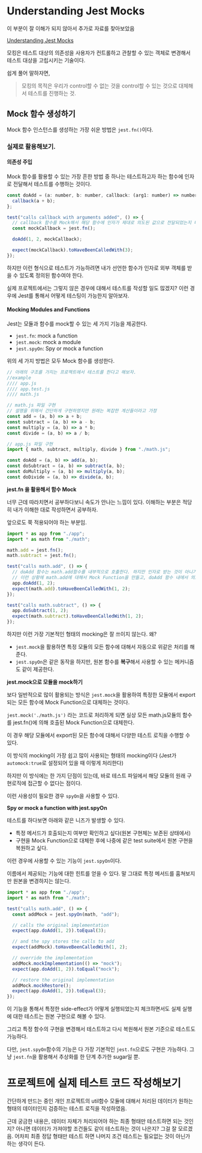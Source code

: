 # Understanding Jest Mocks

이 부분이 잘 이해가 되지 않아서 추가로 자료를 찾아보았음

[Understanding Jest Mocks](https://medium.com/@rickhanlonii/understanding-jest-mocks-f0046c68e53c)

모킹은 테스트 대상의 의존성을 사용자가 컨트롤하고 관찰할 수 있는 객체로 변경해서 테스트 대상을 고립시키는 기술이다.

쉽게 풀어 말하자면,

> 모킹의 목적은 우리가 control할 수 없는 것을 control할 수 있는 것으로 대체해서 테스트를 진행하는 것.

## Mock 함수 생성하기

Mock 함수 인스턴스를 생성하는 가장 쉬운 방법은 `jest.fn()`이다.

### 실제로 활용해보기.

#### 의존성 주입

Mock 함수를 활용할 수 있는 가장 흔한 방법 중 하나는 테스트하고자 하는 함수에 인자로 전달해서 테스트를 수행하는 것이다.

```javascript
const doAdd = (a: number, b: number, callback: (arg1: number) => number) => {
  callback(a + b);
};

test("calls callback with arguments added", () => {
  // callback 함수를 Mock해서 해당 함수에 인자가 제대로 의도된 값으로 전달되었는지 테스트
  const mockCallback = jest.fn();

  doAdd(1, 2, mockCallback);

  expect(mockCallback).toHaveBeenCalledWith(3);
});
```

하지만 이런 형식으로 테스트가 가능하려면 내가 선언한 함수가 인자로 외부 객체를 받을 수 있도록 정의된 함수여야 한다.

실제 프로젝트에서는 그렇지 않은 경우에 대해서 테스트를 작성할 일도 많겠지? 이런 경우에 Jest를 통해서 어떻게 테스팅이 가능한지 알아보자.

#### Mocking Modules and Functions

Jest는 모듈과 함수를 mock할 수 있는 세 가지 기능을 제공한다.

- `jest.fn`: mock a function
- `jest.mock`: mock a module
- `jest.spyOn`: Spy or mock a function

위의 세 가지 방법은 모두 Mock 함수를 생성한다.

```javascript
// 아래의 구조를 가지는 프로젝트에서 테스트를 한다고 해보자.
//example
//// app.js
//// app.test.js
//// math.js

// math.js 파일 구현
// 설명을 위해서 간단하게 구현하였지만 원래는 복잡한 계산들이라고 가정
const add = (a, b) => a + b;
const subtract = (a, b) => a - b;
const multiply = (a, b) => a * b;
const divide = (a, b) => a / b;

// app.js 파일 구현
import { math, subtract, multiply, divide } from "./math.js";

const doAdd = (a, b) => add(a, b);
const doSubtract = (a, b) => subtract(a, b);
const doMultiply = (a, b) => multiply(a, b);
const doDivide = (a, b) => divide(a, b);
```

**jest.fn 을 활용해서 함수 Mock**

너무 근데 따라치면서 공부하다보니 속도가 안나는 느낌이 있다. 이해하는 부분은 적당히 내가 이해한 대로 작성하면서 공부하자.

앞으로도 쭉 적용되어야 하는 부분임.

```javascript
import * as app from "./app";
import * as math from "./math";

math.add = jest.fn();
math.subtract = jest.fn();

test("calls math.add", () => {
  // doAdd 함수는 math.add함수를 내부적으로 호출한다. 하지만 인자로 받는 것이 아니기 때문에 의존성을 인자로 주입하는 형태로 함수를 테스트할 수 없음.
  // 이런 상황에 math.add에 대해서 Mock Function을 만들고, doAdd 함수 내에서 의도한 형태로 호출되었는지 테스트
  app.doAdd(1, 2);
  expect(math.add).toHaveBeenCalledWith(1, 2);
});

test("calls math.subtract", () => {
  app.doSubtract(1, 2);
  expect(math.subtract).toHaveBeenCalledWith(1, 2);
});
```

하지만 이런 가장 기본적인 형태의 mocking은 잘 쓰이지 않는다. 왜?

- `jest.mock`을 활용하면 특정 모듈의 모든 함수에 대해서 자동으로 위같은 처리를 해준다.
- `jest.spyOn`은 같은 동작을 하지만, 원본 함수를 **복구**해서 사용할 수 있는 메커니즘도 같이 제공한다.

**jest.mock으로 모듈을 mock하기**

보다 일반적으로 많이 활용되는 방식은 `jest.mock`을 활용하여 특정한 모듈에서 export되는 모든 함수에 Mock Function으로 대체하는 것이다.

`jest.mock('./math.js')` 라는 코드로 처리하게 되면 실상 모든 math.js모듈의 함수를 jest.fn()에 의해 호출된 Mock Function으로 대체한다.

이 경우 해당 모듈에서 export된 모든 함수에 대해서 다양한 테스트 로직을 수행할 수 있다.

이 방식의 mocking이 가장 쉽고 많이 사용되는 형태의 mocking이다 (Jest가 `automock:true`로 설정되어 있을 때 이렇게 처리한다)

하지만 이 방식에는 한 가지 단점이 있는데, 바로 테스트 파일에서 해당 모듈의 원래 구현로직에 접근할 수 없다는 점이다.

이런 사용성이 필요한 경우 `spyOn`을 사용할 수 있다.

**Spy or mock a function with jest.spyOn**

테스트를 하다보면 아래와 같은 니즈가 발생할 수 있다.

- 특정 메서드가 호출되는지 여부만 확인하고 싶다(원본 구현체는 보존된 상태에서)
- 구현을 Mock Function으로 대체한 후에 나중에 같은 test suite에서 원본 구현을 복원하고 싶다.

이런 경우에 사용할 수 있는 기능이 `jest.spyOn`이다.

이름에서 제공되는 기능에 대한 힌트를 얻을 수 있다. 말 그대로 특정 메서드를 훔쳐보지만 원본을 변경하지는 않는다.

```javascript
import * as app from "./app";
import * as math from "./math";

test("calls math.add", () => {
  const addMock = jest.spyOn(math, "add");

  // calls the original implementation
  expect(app.doAdd(1, 2)).toEqual(3);

  // and the spy stores the calls to add
  expect(addMock).toHaveBeenCalledWith(1, 2);

  // override the implementation
  addMock.mockImplementation(() => "mock");
  expect(app.doAdd(1, 2)).toEqual("mock");

  // restore the original implementation
  addMock.mockRestore();
  expect(app.doAdd(1, 2)).toEqual(3);
});
```

이 기능을 통해서 특정한 side-effect가 어떻게 실행되었는지 체크하면서도 실제 실행에 대한 테스트는 원본 구현으로 해볼 수 있다.

그리고 특정 함수의 구현을 변경해서 테스트하고 다시 복원해서 원본 기준으로 테스트도 가능하다.

다만, `jest.spyOn`함수의 기능은 다 가장 기본적인 `jest.fn`으로도 구현은 가능하다. 그냥 `jest.fn`을 활용해서 추상화를 한 단계 추가한 sugar일 뿐.

# 프로젝트에 실제 테스트 코드 작성해보기

간단하게 만드는 중인 개인 프로젝트의 util함수 모듈에 대해서 처리된 데이터가 원하는 형태의 데이터인지 검증하는 테스트 로직을 작성하였음.

근데 궁금한 내용은, 데이터 자체가 처리되어야 하는 최종 형태만 테스트하면 되는 것인지? 아니면 데이터가 가져야할 조건들도 같이 테스트하는 것이 나은지? 그걸 잘 모르겠음. 어차피 최종 정답 형태만 테스트 하면 나머지 조건 테스트는 필요없는 것이 아닌가 하는 생각이 든다.
